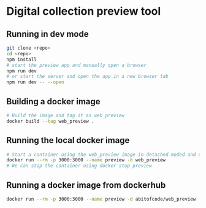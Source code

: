 # Digital collection preview tool

## Running in dev mode

```bash
git clone <repo>
cd <repo>
npm install
# start the preview app and manually open a browser
npm run dev
# or start the server and open the app in a new browser tab
npm run dev -- --open
```

## Building a docker image

```bash
# Build the image and tag it as web_preview
docker build --tag web_preview .
```

## Running the local docker image

```bash
# Start a container using the web_preview image in detached moded and open up port 3000 on the container to the host. By setting a name `preview`
docker run --rm -p 3000:3000 --name preview -d web_preview
# We can stop the container using docker stop preview
```

## Running a docker image from dockerhub

```bash
docker run --rm -p 3000:3000 --name preview -d abitofcode/web_preview
```
